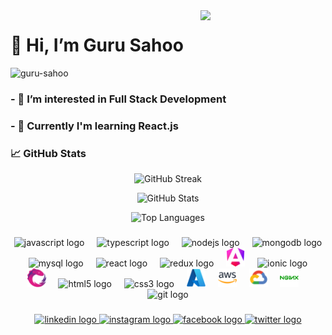 <img align='right' src='https://challengepost-s3-challengepost.netdna-ssl.com/photos/production/software_photos/000/456/275/datas/original.gif' width='200'>
<h1 align="left">👋 Hi, I’m Guru Sahoo</h1>
<p align="left"> <img src="https://komarev.com/ghpvc/?username=guru-sahoo&label=Profile%20views&color=0e75b6&style=flat" alt="guru-sahoo" /> </p>
<h3>- 👀 I’m interested in Full Stack Development</h4>
<h3>- 🌱 Currently I'm learning React.js</h4>

### 📈 GitHub Stats

<p align="center">
  <img src="https://github-readme-streak-stats.herokuapp.com/?user=guru-sahoo&theme=dark" alt="GitHub Streak">
</p>
<p align="center">
  <img src="https://github-readme-stats.vercel.app/api?username=guru-sahoo&show_icons=true&theme=dark" alt="GitHub Stats">
</p>
<p align="center">
  <img src="https://github-readme-stats.vercel.app/api/top-langs/?username=guru-sahoo&layout=compact&theme=dark" alt="Top Languages">
</p>

###

<div align="center">
  <img src="https://cdn.jsdelivr.net/gh/devicons/devicon/icons/javascript/javascript-original.svg" height="30" alt="javascript logo"  />
  <img width="12" />
  <img src="https://cdn.jsdelivr.net/gh/devicons/devicon/icons/typescript/typescript-original.svg" height="30" alt="typescript logo"  />
  <img width="12" />
  <img src="https://cdn.jsdelivr.net/gh/devicons/devicon/icons/nodejs/nodejs-original.svg" height="30" alt="nodejs logo"  />
  <img width="12" />
  <img src="https://cdn.jsdelivr.net/gh/devicons/devicon/icons/mongodb/mongodb-original.svg" height="30" alt="mongodb logo"  />
  <img width="12" />
  <img src="https://cdn.jsdelivr.net/gh/devicons/devicon/icons/mysql/mysql-original.svg" height="30" alt="mysql logo"  />
  <img width="12" />
  <img src="https://cdn.jsdelivr.net/gh/devicons/devicon/icons/react/react-original.svg" height="30" alt="react logo"  />
  <img width="12" />
  <img src="https://cdn.jsdelivr.net/gh/devicons/devicon/icons/redux/redux-original.svg" height="30" alt="redux logo"  />
  <img width="12" />
  <img src="https://github.com/devicons/devicon/blob/v2.16.0/icons/angular/angular-original.svg" height="30" alt="angular logo"  />
  <img width="12" />
  <img src="https://cdn.jsdelivr.net/gh/devicons/devicon/icons/ionic/ionic-original.svg" height="30" alt="ionic logo"  />
  <img width="12" />
  <img src="https://github.com/devicons/devicon/blob/v2.16.0/icons/rxjs/rxjs-original.svg" height="30" alt="git logo"  />
  <img width="12" />
  <img src="https://cdn.jsdelivr.net/gh/devicons/devicon/icons/html5/html5-original.svg" height="30" alt="html5 logo"  />
  <img width="12" />
  <img src="https://cdn.jsdelivr.net/gh/devicons/devicon/icons/css3/css3-original.svg" height="30" alt="css3 logo"  />
  <img width="12" />
  <img src="https://github.com/devicons/devicon/blob/v2.16.0/icons/azure/azure-original.svg" height="30" alt="git logo"  />
  <img width="12" />
  <img src="https://github.com/devicons/devicon/blob/v2.16.0/icons/amazonwebservices/amazonwebservices-original-wordmark.svg" height="30" alt="git logo"  />
  <img width="12" />
  <img src="https://github.com/devicons/devicon/blob/v2.16.0/icons/googlecloud/googlecloud-original.svg" height="30" alt="git logo"  />
  <img width="12" />
  <img src="https://github.com/devicons/devicon/blob/v2.16.0/icons/nginx/nginx-original.svg" height="30" alt="git logo"  />
  <img width="12" />
  <img src="https://cdn.jsdelivr.net/gh/devicons/devicon/icons/git/git-original.svg" height="30" alt="git logo"  />
</div>

###

<div align="center">
  <a href="https://www.linkedin.com/in/gurusahoo/" target="_blank">
    <img src="https://img.shields.io/static/v1?message=LinkedIn&logo=linkedin&label=&color=0077B5&logoColor=white&labelColor=&style=for-the-badge" height="35" alt="linkedin logo"  />
  </a>
  <a href="https://www.instagram.com/gurusahoo09?igsh=OGFtemlsZjE0ZmRu" target="_blank">
    <img src="https://img.shields.io/static/v1?message=Instagram&logo=instagram&label=&color=E4405F&logoColor=white&labelColor=&style=for-the-badge" height="35" alt="instagram logo"  />
  </a>
  <a href="https://www.facebook.com/profile.php?id=100081236926794&mibextid=ZbWKwL" target="_blank">
    <img src="https://img.shields.io/static/v1?message=Facebook&logo=facebook&label=&color=1877F2&logoColor=white&labelColor=&style=for-the-badge" height="35" alt="facebook logo"  />
  </a>
  <a href="https://x.com/GuruSahoo09?t=I1IIekGZ52VvbTzvRNlUBg&s=09" target="_blank">
    <img src="https://img.shields.io/static/v1?message=Twitter&logo=twitter&label=&color=1DA1F2&logoColor=white&labelColor=&style=for-the-badge" height="35" alt="twitter logo"  />
  </a>
</div>

<!---
guru-sahoo-dev/guru-sahoo-dev is a ✨ special ✨ repository because its `README.md` (this file) appears on your GitHub profile.
You can click the Preview link to take a look at your changes.
--->
